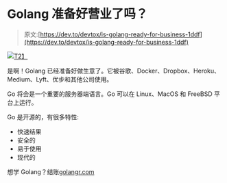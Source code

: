 # Golang 准备好营业了吗？

> 原文:[https://dev.to/devtox/is-golang-ready-for-business-1ddf](https://dev.to/devtox/is-golang-ready-for-business-1ddf)

[![](../Images/531089c6af2770f905b2a97cc662a0c1.png)T2】](https://res.cloudinary.com/practicaldev/image/fetch/s--TPRQRq7R--/c_limit%2Cf_auto%2Cfl_progressive%2Cq_auto%2Cw_880/https://cdn-images-1.medium.com/max/1600/1%2A8x7W-7b9u4LNLZORGITktg.png)

是啊！Golang 已经准备好做生意了。它被谷歌、Docker、Dropbox、Heroku、Medium、Lyft、优步和其他公司使用。

Go 将会是一个重要的服务器端语言。Go 可以在 Linux、MacOS 和 FreeBSD 平台上运行。

Go 是开源的，有很多特性:

*   快速结果
*   安全的
*   易于使用
*   现代的

想学 Golang？结账[golangr.com](https://golangr.com/)